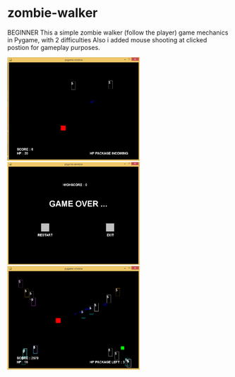 # zombie-walker

BEGINNER
This a simple zombie walker (follow the player) game mechanics in Pygame, with 2 difficulties
Also i added mouse shooting at clicked postion for gameplay purposes.

<img src="https://github.com/nitrous-git/zombie-walker/blob/master/Zombie_walker_demo2.png" width="300">
<img src="https://github.com/nitrous-git/zombie-walker/blob/master/Zombie_walker_demo3.png" width="300">
<img src="https://github.com/nitrous-git/zombie-walker/blob/master/Zombie_walker_demo.png" width="300">

